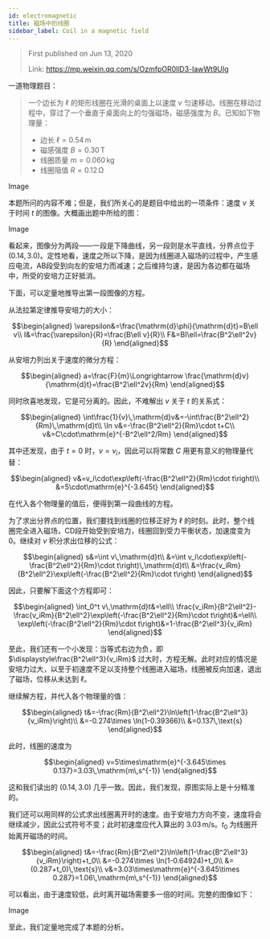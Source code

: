 ```yaml
---
id: electromagnetic
title: 磁场中的线圈
sidebar_label: Coil in a magnetic field
---
```


> First published on Jun 13, 2020
>
> Link: https://mp.weixin.qq.com/s/OzmfpOR0llD3-lawWt9UIg

一道物理题目：

> 一个边长为 $\ell$ 的矩形线圈在光滑的桌面上以速度 $v$ 匀速移动。线圈在移动过程中，穿过了一个垂直于桌面向上的匀强磁场，磁感强度为 $B$。已知如下物理量：
> - 边长 $\ell=0.54\,\text{m}$
> - 磁感强度 $B=0.30\,\text{T}$
> - 线圈质量 $m=0.060\,\text{kg}$
> - 线圈阻值 $R=0.12\,\text{Ω}$

Image

本题所问的内容不难；但是，我们所关心的是题目中给出的一项条件：速度 $v$ 关于时间 $t$ 的图像。大概画出题中所给的图：

Image

看起来，图像分为两段——一段是下降曲线，另一段则是水平直线，分界点位于 $(0.14, 3.0)$。定性地看，速度之所以下降，是因为线圈进入磁场的过程中，产生感应电流，AB段受到向左的安培力而减速；之后维持匀速，是因为各边都在磁场中，所受的安培力正好抵消。

下面，可以定量地推导出第一段图像的方程。

从法拉第定律推导安培力的大小：

$$\begin{aligned}
\varepsilon&=\frac{\mathrm{d}\phi}{\mathrm{d}t}=B\ell v\\
I&=\frac{\varepsilon}{R}=\frac{B\ell v}{R}\\
F&=BI\ell=\frac{B^2\ell^2v}{R}
\end{aligned}$$

从安培力列出关于速度的微分方程：

$$\begin{aligned}
a=\frac{F}{m}\Longrightarrow \frac{\mathrm{d}v}{\mathrm{d}t}=\frac{B^2\ell^2v}{Rm}
\end{aligned}$$

同时欣喜地发现，它是可分离的。因此，不难解出 $v$ 关于 $t$ 的关系式：

$$\begin{aligned}
\int\frac{1}{v}\,\mathrm{d}v&=-\int\frac{B^2\ell^2}{Rm}\,\mathrm{d}t\\
\ln v&=-\frac{B^2\ell^2}{Rm}\cdot t+C\\
v&=C\cdot\mathrm{e}^{-B^2\ell^2/Rm}
\end{aligned}$$

其中还发现，由于 $t=0$ 时，$v=v_i$，因此可以将常数 $C$ 用更有意义的物理量代替：

$$\begin{aligned}
v&=v_i\cdot\exp\left(-\frac{B^2\ell^2}{Rm}\cdot t\right)\\
&=5\cdot\mathrm{e}^{-3.645t}
\end{aligned}$$

在代入各个物理量的值后，便得到第一段曲线的方程。

为了求出分界点的位置，我们要找到线圈的位移正好为 $\ell$ 的时刻。此时，整个线圈完全进入磁场，CD段开始受到安培力，线圈回到受力平衡状态，加速度变为0。继续对 $v$ 积分求出位移的公式：

$$\begin{aligned}
s&=\int v\,\mathrm{d}t\\
&=\int v_i\cdot\exp\left(-\frac{B^2\ell^2}{Rm}\cdot t\right)\,\mathrm{d}t\\
&=\frac{v_iRm}{B^2\ell^2}\exp\left(-\frac{B^2\ell^2}{Rm}\cdot t\right)
\end{aligned}$$

因此，只要解下面这个方程即可：

$$\begin{aligned}
\int_0^t v\,\mathrm{d}t&=\ell\\
\frac{v_iRm}{B^2\ell^2}-\frac{v_iRm}{B^2\ell^2}\exp\left(-\frac{B^2\ell^2}{Rm}\cdot t\right)&=\ell\\
\exp\left(-\frac{B^2\ell^2}{Rm}\cdot t\right)&=1-\frac{B^2\ell^3}{v_iRm}
\end{aligned}$$

至此，我们还有一个小发现：当等式右边为负，即 $\displaystyle\frac{B^2\ell^3}{v_iRm}$ 过大时，方程无解。此时对应的情况是安培力过大，以至于初速度不足以支持整个线圈进入磁场，线圈被反向加速，退出了磁场，位移从未达到 $\ell$。

继续解方程，并代入各个物理量的值：

$$\begin{aligned}
t&=-\frac{Rm}{B^2\ell^2}\ln\left(1-\frac{B^2\ell^3}{v_iRm}\right)\\
&=-0.274\times \ln(1-0.39366)\\
&=0.137\,\text{s}
\end{aligned}$$

此时，线圈的速度为

$$\begin{aligned}
v=5\times\mathrm{e}^{-3.645\times 0.137}=3.03\,\mathrm{m\,s^{-1}}
\end{aligned}$$

这和我们读出的 $(0.14, 3.0)$ 几乎一致。因此，我们发现，原图实际上是十分精准的。

我们还可以用同样的公式求出线圈离开时的速度。由于安培力方向不变，速度将会继续减少，因此公式符号不变；此时初速度应代入算出的 $3.03\,\text{m/s}$。$t_0$ 为线圈开始离开磁场的时间。

$$\begin{aligned}
t&=-\frac{Rm}{B^2\ell^2}\ln\left(1-\frac{B^2\ell^3}{v_iRm}\right)+t_0\\
&=-0.274\times \ln(1-0.64924)+t_0\\
&=(0.287+t_0)\,\text{s}\\
v&=3.03\times\mathrm{e}^{-3.645\times 0.287}=1.06\,\mathrm{m\,s^{-1}}
\end{aligned}$$

可以看出，由于速度较低，此时离开磁场需要多一倍的时间。完整的图像如下：

Image

至此，我们定量地完成了本题的分析。
